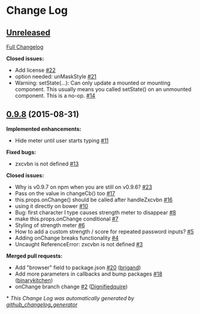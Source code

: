 # Change Log

## [Unreleased](https://github.com/seethroughtrees/react-ux-password-field/tree/HEAD)

[Full Changelog](https://github.com/seethroughtrees/react-ux-password-field/compare/0.9.8...HEAD)

**Closed issues:**

- Add license [\#22](https://github.com/seethroughtrees/react-ux-password-field/issues/22)
- option needed: unMaskStyle [\#21](https://github.com/seethroughtrees/react-ux-password-field/issues/21)
- Warning: setState\(...\): Can only update a mounted or mounting component. This usually means you called setState\(\) on an unmounted component. This is a no-op. [\#14](https://github.com/seethroughtrees/react-ux-password-field/issues/14)

## [0.9.8](https://github.com/seethroughtrees/react-ux-password-field/tree/0.9.8) (2015-08-31)
**Implemented enhancements:**

- Hide meter until user starts typing [\#11](https://github.com/seethroughtrees/react-ux-password-field/issues/11)

**Fixed bugs:**

- zxcvbn is not defined [\#13](https://github.com/seethroughtrees/react-ux-password-field/issues/13)

**Closed issues:**

- Why is v0.9.7 on npm when you are still on v0.9.6? [\#23](https://github.com/seethroughtrees/react-ux-password-field/issues/23)
- Pass on the value in changeCb\(\) too [\#17](https://github.com/seethroughtrees/react-ux-password-field/issues/17)
- this.props.onChange\(\) should be called after handleZxcvbn [\#16](https://github.com/seethroughtrees/react-ux-password-field/issues/16)
- using it directly on bower [\#10](https://github.com/seethroughtrees/react-ux-password-field/issues/10)
- Bug: first character I type causes strength meter to disappear [\#8](https://github.com/seethroughtrees/react-ux-password-field/issues/8)
- make this.props.onChange conditional [\#7](https://github.com/seethroughtrees/react-ux-password-field/issues/7)
- Styling of strength meter [\#6](https://github.com/seethroughtrees/react-ux-password-field/issues/6)
- How to add a custom strength / score for repeated password inputs? [\#5](https://github.com/seethroughtrees/react-ux-password-field/issues/5)
- Adding onChange breaks functionality [\#4](https://github.com/seethroughtrees/react-ux-password-field/issues/4)
- Uncaught ReferenceError: zxcvbn is not defined [\#3](https://github.com/seethroughtrees/react-ux-password-field/issues/3)

**Merged pull requests:**

- Add "browser" field to package.json [\#20](https://github.com/seethroughtrees/react-ux-password-field/pull/20) ([brigand](https://github.com/brigand))
- Add more parameters in callbacks and bump packages [\#18](https://github.com/seethroughtrees/react-ux-password-field/pull/18) ([binarykitchen](https://github.com/binarykitchen))
- onChange branch change [\#2](https://github.com/seethroughtrees/react-ux-password-field/pull/2) ([Dignifiedquire](https://github.com/Dignifiedquire))



\* *This Change Log was automatically generated by [github_changelog_generator](https://github.com/skywinder/Github-Changelog-Generator)*